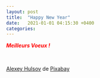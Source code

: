 ```yaml
---
layout: post
title:  "Happy New Year"
date:   2021-01-01 04:15:30 +0400
categories: 
---
```


<span style="color: red">***Meilleurs Voeux !***</span>

<br>

<a href="https://pixabay.com/fr/users/alexey_hulsov-388655/?utm_source=link-attribution&amp;utm_medium=referral&amp;utm_campaign=image&amp;utm_content=5855218">Alexey Hulsov</a> de <a href="https://pixabay.com/fr/?utm_source=link-attribution&amp;utm_medium=referral&amp;utm_campaign=image&amp;utm_content=5855218">Pixabay</a>

